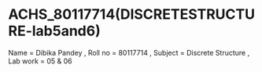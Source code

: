 
# ACHS_80117714(DISCRETESTRUCTURE-lab5and6)
Name = Dibika Pandey , Roll no = 80117714 , Subject = Discrete Structure , Lab work = 05 & 06
